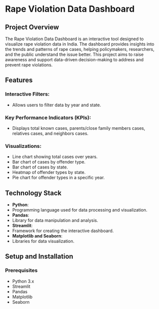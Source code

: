 # Rape Violation Data Dashboard

## Project Overview
The Rape Violation Data Dashboard is an interactive tool designed to visualize rape violation data in India. The dashboard provides insights into the trends and patterns of rape cases, helping policymakers, researchers, and the public understand the issue better. This project aims to raise awareness and support data-driven decision-making to address and prevent rape violations.

## Features
### **Interactive Filters**:
- Allows users to filter data by year and state.
### **Key Performance Indicators (KPIs)**:
- Displays total known cases, parents/close family members cases, relatives cases, and neighbors cases.
### **Visualizations**:
  - Line chart showing total cases over years.
  - Bar chart of cases by offender type.
  - Bar chart of cases by state.
  - Heatmap of offender types by state.
  - Pie chart for offender types in a specific year.

## Technology Stack
- **Python**:
- Programming language used for data processing and visualization.
- **Pandas**:
- Library for data manipulation and analysis.
- **Streamlit**:
- Framework for creating the interactive dashboard.
- **Matplotlib and Seaborn**:
- Libraries for data visualization.

## Setup and Installation

### Prerequisites
- Python 3.x
- Streamlit
- Pandas
- Matplotlib
- Seaborn

